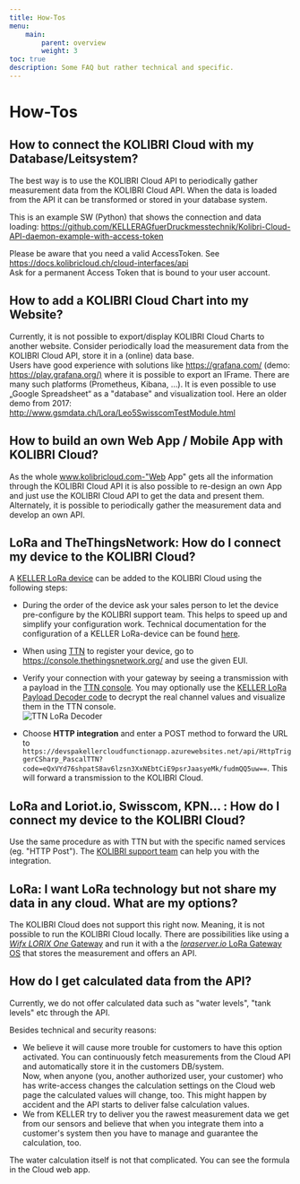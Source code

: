 ```yaml
---
title: How-Tos
menu:
    main:
        parent: overview
        weight: 3
toc: true
description: Some FAQ but rather technical and specific.
---
```


# How-Tos

## How to connect the KOLIBRI Cloud with my Database/Leitsystem?

The best way is to use the KOLIBRI Cloud API to periodically gather measurement data from the KOLIBRI Cloud API. When the data is loaded from the API it can be transformed or stored in your database system.

This is an example SW (Python) that shows the connection and data loading: <https://github.com/KELLERAGfuerDruckmesstechnik/Kolibri-Cloud-API-daemon-example-with-access-token>  

Please be aware that you need a valid AccessToken. See <https://docs.kolibricloud.ch/cloud-interfaces/api>  
Ask for a permanent Access Token that is bound to your user account.

## How to add a KOLIBRI Cloud Chart into my Website?

Currently, it is not possible to export/display KOLIBRI Cloud Charts to another website.
Consider periodically load the measurement data from the KOLIBRI Cloud API, store it in a (online) data base.  
Users have good experience with solutions like <https://grafana.com/> (demo: <https://play.grafana.org/)> where it is possible to export an IFrame. There are many such platforms (Prometheus, Kibana, …).
It is even possible to use „Google Spreadsheet“ as a "database" and visualization tool. Here an older demo from 2017: <http://www.gsmdata.ch/Lora/Leo5SwisscomTestModule.html>

## How to build an own Web App / Mobile App with KOLIBRI Cloud?

As the whole www.kolibricloud.com-"Web App" gets all the information through the KOLIBRI Cloud API it is also possible to re-design an own App and just use the KOLIBRI Cloud API to get the data and present them.  
Alternately, it is possible to periodically gather the measurement data and develop an own API.

## LoRa and TheThingsNetwork: How do I connect my device to the KOLIBRI Cloud?

A [KELLER LoRa device](https://docs.kolibricloud.ch/keller-devices/overview/) can be added to the KOLIBRI Cloud using the following steps:  
  
- During the order of the device ask your sales person to let the device pre-configure by the KOLIBRI support team. This helps to speed up and simplify your configuration work. Technical documentation for the configuration of a KELLER LoRa-device can be found [here](https://docs.kolibricloud.ch/sending-technology/lora-technology/update-keller-lora-device).

- When using [TTN](https://www.thethingsnetwork.org/) to register your device, go to <https://console.thethingsnetwork.org/> and use the given EUI.  

- Verify your connection with your gateway by seeing a transmission with a payload in the [TTN console](https://console.thethingsnetwork.org/). You may optionally use the [KELLER LoRa Payload Decoder code](https://github.com/KELLERAGfuerDruckmesstechnik/KellerAgTheThingsNetworkPayloadDecoder) to decrypt the real channel values and visualize them in the TTN console.  
![TTN LoRa Decoder](/cloud-interfaces/img/TTN_PayloadDecryptor.png  "TTN LoRa Decoder")  
- Choose **HTTP integration** and enter a POST method to forward the URL to `https://devspakellercloudfunctionapp.azurewebsites.net/api/HttpTriggerCSharp_PascalTTN?code=eQxVYd76shpatS8av6lzsn3XxNEbtCiE9psrJaasyeMk/fudmQQ5uw==`. This will forward a transmission to the KOLIBRI Cloud.

## LoRa and Loriot.io, Swisscom, KPN... : How do I connect my device to the KOLIBRI Cloud?

Use the same procedure as with TTN but with the specific named services (eg. "HTTP Post").  The [KOLIBRI support team](<kolibri@keller-druck.com>) can help you with the integration.

## LoRa: I want LoRa technology but not share my data in any cloud. What are my options?

The KOLIBRI Cloud does not support this right now. Meaning, it is not possible to run the KOLIBRI Cloud locally. There are possibilities like using a [*Wifx LORIX One* Gateway](https://www.lorixone.io/) and run it with a the [*loraserver.io* LoRa Gateway OS](https://www.loraserver.io/lora-gateway-os/overview/) that stores the measurement and offers an API.

## How do I get calculated data from the API?

Currently, we do not offer calculated data such as "water levels", "tank levels" etc through the API.
  
Besides technical and security reasons:

- We believe it will cause more trouble for customers to have this option activated. You can continuously fetch measurements from the Cloud API and automatically store it in the customers DB/system.  
 Now, when anyone (you, another authorized user, your customer) who has write-access changes the calculation settings on the Cloud web page the calculated values will change, too. This might happen by accident and the API starts to deliver false calculation values.  
- We from KELLER try to deliver you the rawest measurement data we get from our sensors and believe that when you integrate them into a customer's system then you have to manage and guarantee the calculation, too.  
  
The water calculation itself is not that complicated. You can see the formula in the Cloud web app.
